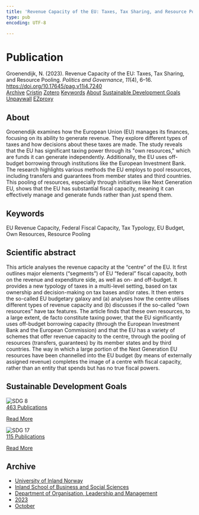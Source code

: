 ```yaml
---
title: 'Revenue Capacity of the EU: Taxes, Tax Sharing, and Resource Pooling'
type: pub
encoding: UTF-8

---
```

<h1>Publication</h1>
<article id="csl-bib-container-2HHSGRQK" class="csl-bib-container">
  <div class="csl-bib-body"> <div class="csl-entry">Groenendijk, N. (2023). Revenue Capacity of the EU: Taxes, Tax Sharing, and Resource Pooling. <i>Politics and Governance</i>, <i>11</i>(4), 6–16. <a href="https://doi.org/10.17645/pag.v11i4.7240">https://doi.org/10.17645/pag.v11i4.7240</a></div> </div>
  <div class="csl-bib-buttons">
    <a href="#taxonomy-article-2HHSGRQK" alt="archive" class="csl-bib-button">Archive</a>
    <a href="https://app.cristin.no/results/show.jsf?id=2189129" alt="Cristin" class="csl-bib-button">Cristin</a>
    <a href="http://zotero.org/groups/5881554/items/2HHSGRQK" alt="Zotero" class="csl-bib-button">Zotero</a>
    <a href="#keywords-article-2HHSGRQK" alt="keywords" class="csl-bib-button">Keywords</a>
    <a href="#about-article-2HHSGRQK" alt="about_pub" class="csl-bib-button">About</a>
    <a href="#sdg-article-2HHSGRQK" alt="sdg" class="csl-bib-button">Sustainable Development Goals</a>
    <a href="https://www.cogitatiopress.com/politicsandgovernance/article/download/7240/3481" alt="Unpaywall" class="csl-bib-button">Unpaywall</a>
    <a href="https://www.cogitatiopress.com/politicsandgovernance/article/download/7240/3481" alt="EZproxy" class="csl-bib-button">EZproxy</a>
  </div>
  <div id="csl-bib-meta-container-2HHSGRQK"></div>
</article>
<div id="csl-bib-meta-2HHSGRQK" class="csl-bib-meta">
  <article id="about-article-2HHSGRQK" class="about_pub-article">
    <h1>About</h1>
    Groenendijk examines how the European Union (EU) manages its finances, focusing on its ability to generate revenue. They explore different types of taxes and how decisions about these taxes are made. The study reveals that the EU has significant taxing power through its "own resources," which are funds it can generate independently. Additionally, the EU uses off-budget borrowing through institutions like the European Investment Bank. The research highlights various methods the EU employs to pool resources, including transfers and guarantees from member states and third countries. This pooling of resources, especially through initiatives like Next Generation EU, shows that the EU has substantial fiscal capacity, meaning it can effectively manage and generate funds rather than just spend them.
  </article>
  <article id="keywords-article-2HHSGRQK" class="keywords-article">
    <h1>Keywords</h1>
    EU Revenue Capacity, Federal Fiscal Capacity, Tax Typology, EU Budget, Own Resources, Resource Pooling
  </article>
  <article id="abstract-article-2HHSGRQK" class="abstract-article">
    <h1>Scientific abstract</h1>
    This article analyses the revenue capacity at the “centre” of the EU. It first outlines major elements (“segments”) of EU “federal” fiscal capacity, both on the revenue and expenditure side, as well as on- and off-budget. It provides a new typology of taxes in a multi-level setting, based on tax ownership and decision-making on tax bases and/or rates. It then enters the so-called EU budgetary galaxy and (a) analyses how the centre utilises different types of revenue capacity and (b) discusses if the so-called “own resources” have tax features. The article finds that these own resources, to a large extent, de facto constitute taxing power, that the EU significantly uses off-budget borrowing capacity (through the European Investment Bank and the European Commission) and that the EU has a variety of schemes that offer revenue capacity to the centre, through the pooling of resources (transfers, guarantees) by its member states and by third countries. The way in which a large portion of the Next Generation EU resources have been channelled into the EU budget (by means of externally assigned revenue) completes the image of a centre with fiscal capacity, rather than an entity that spends but has no true fiscal powers.
  </article>
  <article id="sdg-article-2HHSGRQK" class="sdg-article">
    <h1>Sustainable Development Goals</h1>
    <div class="sdg-container"><div id="sdg8" class="sdg">
        <img src="{{< params subfolder >}}images/sdg/sdg08_en.png" class="image" alt="SDG 8">
        <div class="sdg-overlay">
          <a href="{{< params subfolder >}}en/archive/?sdg=8#archive" class="sdg-publication-count"><span>463</span> Publications</a>
          <p><a href="https://sdgs.un.org/goals/goal8" class="sdg-read-more">Read More</a></p>
        </div>
      </div> <div id="sdg17" class="sdg">
        <img src="{{< params subfolder >}}images/sdg/sdg17_en.png" class="image" alt="SDG 17">
        <div class="sdg-overlay">
          <a href="{{< params subfolder >}}en/archive/?sdg=17#archive" class="sdg-publication-count"><span>115</span> Publications</a>
          <p><a href="https://sdgs.un.org/goals/goal17" class="sdg-read-more">Read More</a></p>
        </div>
      </div></div>
  </article>
  <article id="taxonomy-article-2HHSGRQK" class="taxonomy-article">
    <h1>Archive</h1>
    <ul>
      <li><a href="{{< params subfolder >}}en/archive/?key=3DCRN523">University of Inland Norway</a></li>
      <li><a href="{{< params subfolder >}}en/archive/?key=DU8Q9LN9">Inland School of Business and Social Sciences</a></li>
      <li><a href="{{< params subfolder >}}en/archive/?key=4LUWR3ZM">Department of Organisation, Leadership and Management</a></li>
      <li><a href="{{< params subfolder >}}en/archive/?key=THVQJFRI">2023</a></li>
      <li><a href="{{< params subfolder >}}en/archive/?key=QXIG9W8W">October</a></li>
    </ul>
  </article>
</div>
